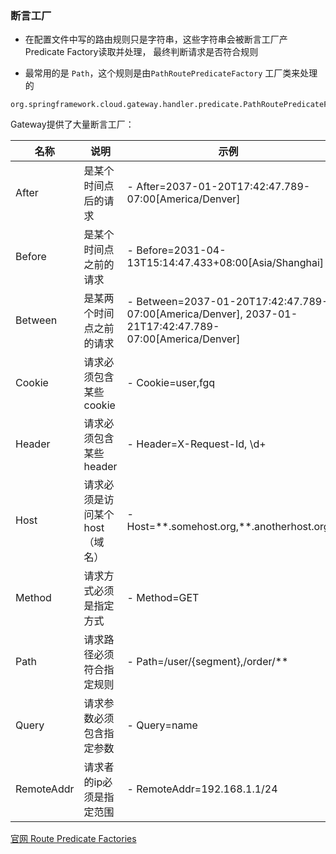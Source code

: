 ###  断言工厂

* 在配置文件中写的路由规则只是字符串，这些字符串会被断言工厂产Predicate Factory读取并处理，
最终判断请求是否符合规则

* 最常用的是 `Path`，这个规则是由`PathRoutePredicateFactory` 工厂类来处理的

```
org.springframework.cloud.gateway.handler.predicate.PathRoutePredicateFactory
```


Gateway提供了大量断言工厂：

| **名称**   | **说明**                       | **示例**                                                     |
| ---------- | ------------------------------ | ------------------------------------------------------------ |
| After      | 是某个时间点后的请求           | -  After=2037-01-20T17:42:47.789-07:00[America/Denver]       |
| Before     | 是某个时间点之前的请求         | -  Before=2031-04-13T15:14:47.433+08:00[Asia/Shanghai]       |
| Between    | 是某两个时间点之前的请求       | -  Between=2037-01-20T17:42:47.789-07:00[America/Denver],  2037-01-21T17:42:47.789-07:00[America/Denver] |
| Cookie     | 请求必须包含某些cookie         | - Cookie=user,fgq                                     |
| Header     | 请求必须包含某些header         | - Header=X-Request-Id, \d+                                   |
| Host       | 请求必须是访问某个host（域名） | -  Host=\*\*.somehost.org,**.anotherhost.org                   |
| Method     | 请求方式必须是指定方式         | - Method=GET                                            |
| Path       | 请求路径必须符合指定规则       | - Path=/user/{segment},/order/**                               |
| Query      | 请求参数必须包含指定参数       | - Query=name                        |
| RemoteAddr | 请求者的ip必须是指定范围       | - RemoteAddr=192.168.1.1/24                                  |

[官网 Route Predicate Factories](https://docs.spring.io/spring-cloud-gateway/docs/current/reference/html/#gateway-request-predicates-factories)


